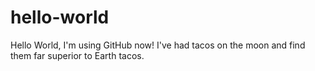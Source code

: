 # hello-world
Hello World, I'm using GitHub now!
I've had tacos on the moon and find them far superior to Earth tacos.
